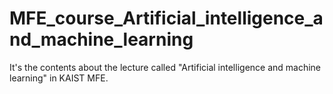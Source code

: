 # MFE_course_Artificial_intelligence_and_machine_learning
It's the contents about the lecture called "Artificial intelligence and machine learning" in KAIST MFE. 

